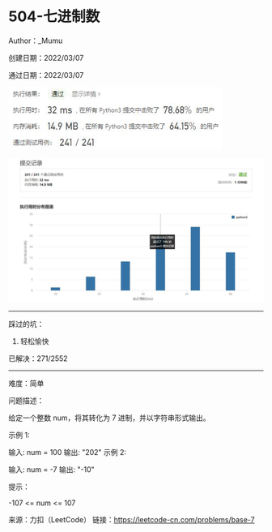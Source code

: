 # 504-七进制数

Author：_Mumu

创建日期：2022/03/07

通过日期：2022/03/07

![](./通过截图2.jpg)

![](./通过截图1.jpg)

*****

踩过的坑：

1. 轻松愉快

已解决：271/2552

*****

难度：简单

问题描述：

给定一个整数 num，将其转化为 7 进制，并以字符串形式输出。

 

示例 1:

输入: num = 100
输出: "202"
示例 2:

输入: num = -7
输出: "-10"


提示：

-107 <= num <= 107

来源：力扣（LeetCode）
链接：https://leetcode-cn.com/problems/base-7